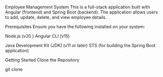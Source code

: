 Employee Management System
This is a full-stack application built with Angular (frontend) and Spring Boot (backend). The application allows users to add, update, delete, and view employee details.

Prerequisites
Ensure you have the following installed on your system:

Node.js (v20 )
Angular CLI (v15)

Java Development Kit (JDK) (v11 or later)
STS (for building the Spring Boot application)

Getting Started
Clone the Repository

git clone 

